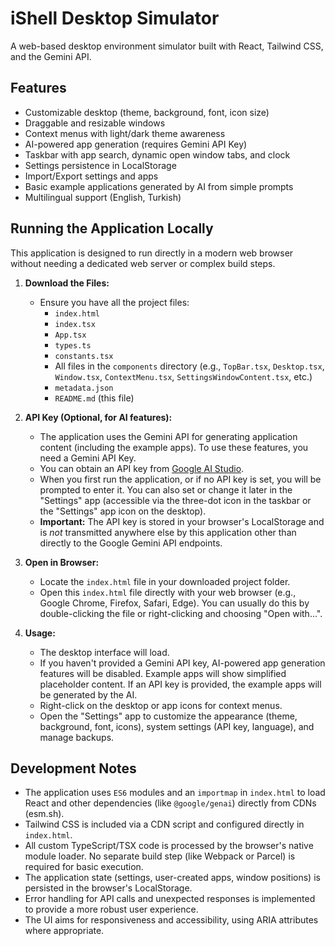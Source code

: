# iShell Desktop Simulator

A web-based desktop environment simulator built with React, Tailwind CSS, and the Gemini API.

## Features

*   Customizable desktop (theme, background, font, icon size)
*   Draggable and resizable windows
*   Context menus with light/dark theme awareness
*   AI-powered app generation (requires Gemini API Key)
*   Taskbar with app search, dynamic open window tabs, and clock
*   Settings persistence in LocalStorage
*   Import/Export settings and apps
*   Basic example applications generated by AI from simple prompts
*   Multilingual support (English, Turkish)

## Running the Application Locally

This application is designed to run directly in a modern web browser without needing a dedicated web server or complex build steps.

1.  **Download the Files:**
    *   Ensure you have all the project files:
        *   `index.html`
        *   `index.tsx`
        *   `App.tsx`
        *   `types.ts`
        *   `constants.tsx`
        *   All files in the `components` directory (e.g., `TopBar.tsx`, `Desktop.tsx`, `Window.tsx`, `ContextMenu.tsx`, `SettingsWindowContent.tsx`, etc.)
        *   `metadata.json`
        *   `README.md` (this file)

2.  **API Key (Optional, for AI features):**
    *   The application uses the Gemini API for generating application content (including the example apps). To use these features, you need a Gemini API Key.
    *   You can obtain an API key from [Google AI Studio](https://aistudio.google.com/app/apikey).
    *   When you first run the application, or if no API key is set, you will be prompted to enter it. You can also set or change it later in the "Settings" app (accessible via the three-dot icon in the taskbar or the "Settings" app icon on the desktop).
    *   **Important:** The API key is stored in your browser's LocalStorage and is *not* transmitted anywhere else by this application other than directly to the Google Gemini API endpoints.

3.  **Open in Browser:**
    *   Locate the `index.html` file in your downloaded project folder.
    *   Open this `index.html` file directly with your web browser (e.g., Google Chrome, Firefox, Safari, Edge). You can usually do this by double-clicking the file or right-clicking and choosing "Open with...".

4.  **Usage:**
    *   The desktop interface will load.
    *   If you haven't provided a Gemini API key, AI-powered app generation features will be disabled. Example apps will show simplified placeholder content. If an API key is provided, the example apps will be generated by the AI.
    *   Right-click on the desktop or app icons for context menus.
    *   Open the "Settings" app to customize the appearance (theme, background, font, icons), system settings (API key, language), and manage backups.

## Development Notes

*   The application uses `ES6` modules and an `importmap` in `index.html` to load React and other dependencies (like `@google/genai`) directly from CDNs (esm.sh).
*   Tailwind CSS is included via a CDN script and configured directly in `index.html`.
*   All custom TypeScript/TSX code is processed by the browser's native module loader. No separate build step (like Webpack or Parcel) is required for basic execution.
*   The application state (settings, user-created apps, window positions) is persisted in the browser's LocalStorage.
*   Error handling for API calls and unexpected responses is implemented to provide a more robust user experience.
*   The UI aims for responsiveness and accessibility, using ARIA attributes where appropriate.
